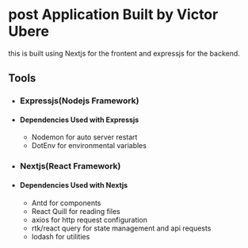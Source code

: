# post Application Built by Victor Ubere

this is built using Nextjs for the frontent and expressjs for the backend.

## Tools

- ### Expressjs(Nodejs Framework)

- #### Dependencies Used with Expressjs

  - Nodemon for auto server restart
  - DotEnv for environmental variables

- ### Nextjs(React Framework)

- #### Dependencies Used with Nextjs

  - Antd for components
  - React Quill for reading files
  - axios for http request configuration
  - rtk/react query for state management and api requests
  - lodash for utilities
